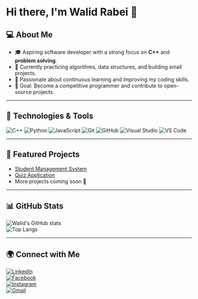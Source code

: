 # Hi there, I'm Walid Rabei 👋

## 💻 About Me
- 🎓 Aspiring software developer with a strong focus on **C++** and **problem solving**.
- 🚀 Currently practicing algorithms, data structures, and building small projects.
- 🌱 Passionate about continuous learning and improving my coding skills.
- 🎯 Goal: Become a competitive programmer and contribute to open-source projects.

---

## 🔧 Technologies & Tools
![C++](https://img.shields.io/badge/C++-00599C?style=for-the-badge&logo=cplusplus&logoColor=white)
![Python](https://img.shields.io/badge/Python-3776AB?style=for-the-badge&logo=python&logoColor=white)
![JavaScript](https://img.shields.io/badge/JavaScript-F7E017?style=for-the-badge&logo=javascript&logoColor=black)
![Git](https://img.shields.io/badge/Git-F05033?style=for-the-badge&logo=git&logoColor=white)
![GitHub](https://img.shields.io/badge/GitHub-181717?style=for-the-badge&logo=github&logoColor=white)
![Visual Studio](https://img.shields.io/badge/Visual%20Studio-5C2D91?style=for-the-badge&logo=visual-studio&logoColor=white)
![VS Code](https://img.shields.io/badge/VS%20Code-007ACC?style=for-the-badge&logo=visual-studio-code&logoColor=white)

---

## 📂 Featured Projects
- [Student Management System](https://github.com/walidrab27-dev/Student-Management-System)  
- [Quiz Application](https://github.com/walidrab27-dev/Quiz-App)  
- More projects coming soon 🚀

---

## 📊 GitHub Stats
![Walid's GitHub stats](https://github-readme-stats.vercel.app/api?username=walidrab27-dev&show_icons=true&theme=tokyonight)  
![Top Langs](https://github-readme-stats.vercel.app/api/top-langs/?username=walidrab27-dev&layout=compact&theme=tokyonight)

---

## 🌍 Connect with Me
[![LinkedIn](https://img.shields.io/badge/LinkedIn-0077B5?style=for-the-badge&logo=linkedin&logoColor=white)](https://www.linkedin.com/in/your-linkedin)  
[![Facebook](https://img.shields.io/badge/Facebook-1877F2?style=for-the-badge&logo=facebook&logoColor=white)](https://www.facebook.com/walidrab27/)  
[![Instagram](https://img.shields.io/badge/Instagram-E4405F?style=for-the-badge&logo=instagram&logoColor=white)](https://www.instagram.com/walidrab27/)  
[![Gmail](https://img.shields.io/badge/Gmail-D14836?style=for-the-badge&logo=gmail&logoColor=white)](mailto:walidrab27@gmail.com)  
